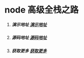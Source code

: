 # node 高级全栈之路

1. ##### 演示地址 [演示地址](https://www.shuqin.cc/market/design-component)
2. ##### 源码地址 [源码地址](https://github.com/starfruitcloud/shuqin)
3. ##### 获取更多 [获取更多](https://www.xiaozhi.shop/)

<!-- [last](https://www.bilibili.com/video/BV1gM411W7ex/?spm_id_from=333.337.search-card.all.click&vd_source=10257e657caa8b54111087a9329462e8)
[高级](https://www.bilibili.com/video/BV1sA41137qw/?spm_id_from=333.337.search-card.all.click&vd_source=10257e657caa8b54111087a9329462e8) -->